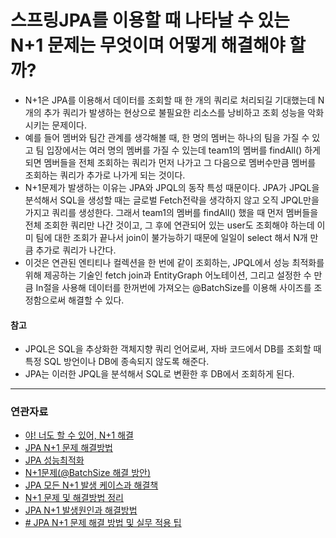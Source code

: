 # 스프링JPA를 이용할 때 나타날 수 있는 N+1 문제는 무엇이며 어떻게 해결해야 할까?

- N+1은 JPA를 이용해서 데이터를 조회할 때 한 개의 쿼리로 처리되길 기대했는데 N개의 추가 쿼리가 발생하는 현상으로 불필요한 리소스를 낭비하고 조회 성능을 악화시키는 문제이다.
- 예를 들어 멤버와 팀간 관계를 생각해볼 때, 한 명의 멤버는 하나의 팀을 가질 수 있고 팀 입장에서는 여러 명의 멤버를 가질 수 있는데 team1의 멤버를 findAll() 하게 되면 멤버들을 전체 조회하는 쿼리가 먼저 나가고 그 다음으로 멤버수만큼 멤버를 조회하는 쿼리가 추가로 나가게 되는 것이다.
- N+1문제가 발생하는 이유는 JPA와 JPQL의 동작 특성 때문이다. JPA가 JPQL을 분석해서 SQL을 생성할 때는 글로벌 Fetch전략을 생각하지 않고 오직 JPQL만을 가지고 쿼리를 생성한다. 그래서 team1의 멤버를 findAll() 했을 때 먼저 멤버들을 전체 조회한 쿼리만 나간 것이고, 그 후에 연관되어 있는 user도 조회해야 하는데 이미 팀에 대한 조회가 끝나서 join이 불가능하기 때문에 일일이 select 해서 N개 만큼 추가로 쿼리가 나간다.
- 이것은 연관된 엔티티나 컬렉션을 한 번에 같이 조회하는, JPQL에서 성능 최적화를 위해 제공하는 기술인 fetch join과 EntityGraph 어노테이션, 그리고 설정한 수 만큼 In절을 사용해 데이터를 한꺼번에 가져오는 @BatchSize를 이용해 사이즈를 조정함으로써 해결할 수 있다.

#### 참고
- JPQL은 SQL을 추상화한 객체지향 쿼리 언어로써, 자바 코드에서 DB를 조회할 때 특정 SQL 방언이나 DB에 종속되지 않도록 해준다.
- JPA는 이러한 JPQL을 분석해서 SQL로 변환한 후 DB에서 조회하게 된다.
---
### 연관자료
- [야! 너도 할 수 있어, N+1 해결](https://tech.trenbe.com/2022/02/23/%EC%95%BC!-%EB%84%88%EB%8F%84-%ED%95%A0-%EC%88%98-%EC%9E%88%EC%96%B4,-N+1%ED%95%B4%EA%B2%B0.html)
- [JPA N+1 문제 해결방법](https://thalals.tistory.com/295)
- [JPA 성능최적화](https://joont92.github.io/jpa/JPA-%EC%84%B1%EB%8A%A5-%EC%B5%9C%EC%A0%81%ED%99%94/)
- [N+1문제(@BatchSize 해결 방안)](https://lng1982.tistory.com/297)
- [JPA 모든 N+1 발생 케이스과 해결책](https://velog.io/@jinyoungchoi95/JPA-%EB%AA%A8%EB%93%A0-N1-%EB%B0%9C%EC%83%9D-%EC%BC%80%EC%9D%B4%EC%8A%A4%EA%B3%BC-%ED%95%B4%EA%B2%B0%EC%B1%85)
- [N+1 문제 및 해결방법 정리](https://ojt90902.tistory.com/640)
- [JPA N+1 발생원인과 해결방법](https://ojt90902.tistory.com/640)
- [# JPA N+1 문제 해결 방법 및 실무 적용 팁](https://programmer93.tistory.com/83)